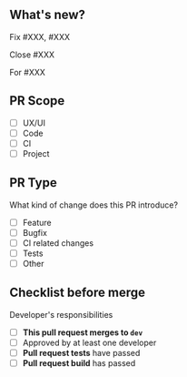 <!-- Please perform the following checks and mark all the boxes accordingly. -->

## What's new?

<!-- Please resume summary of changes -->

<!-- You should remove the items that don't apply to your PR. -->

<!-- To fix one or more bug issues -->

Fix #XXX, #XXX

<!-- To complete a task or story -->

Close #XXX

<!-- To add progress for a ticket but not resolve it -->

For #XXX

<!-- If you are including UI changes, please add a screenshot in a comment. -->

## PR Scope

<!-- You can remove the checklist items that don't apply to your PR. -->

- [ ] UX/UI
- [ ] Code
- [ ] CI
- [ ] Project

## PR Type

What kind of change does this PR introduce?

- [ ] Feature
- [ ] Bugfix
- [ ] CI related changes
- [ ] Tests
- [ ] Other

## Checklist before merge

Developer's responsibilities

- [ ] **This pull request merges to `dev`**
- [ ] Approved by at least one developer
- [ ] **Pull request tests** have passed
- [ ] **Pull request build** has passed
